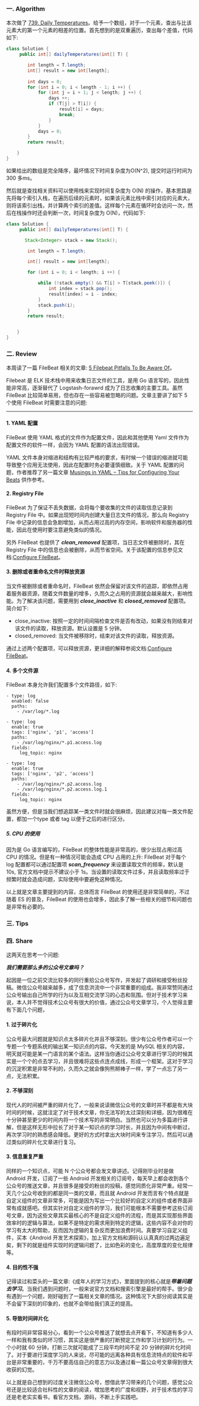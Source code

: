 ### 一. Algorithm

本次做了 [739. Daily Temperatures](https://leetcode.com/problems/daily-temperatures/)。给予一个数组，对于一个元素，查出与比该元素大的第一个元素的相差的位置。首先想到的是双重遍历，查出每个差值，代码如下:

```Java
class Solution {
     public int[] dailyTemperatures(int[] T) {

        int length = T.length;
        int[] result = new int[length];
         
        int days = 0;
        for (int i = 0; i < length - 1; i ++) {
            for (int j = i + 1; j < length; j ++) {
                days ++;
                if (T[j] > T[i]) {
                    result[i] = days;
                    break;
                }
            }
            days = 0;
        }
        return result;

    }
}
```

如果给出的数组是完全降序，最坏情况下时间复杂度为O(N^2), 提交时运行时间为 300 多ms。

然后就是查找相关资料可以使用栈来实现时间复杂度为 O(N) 的操作，基本思路是先将每个索引入栈，在遍历后续的元素时，如果该元素比栈中索引对应的元素大，则将该索引出栈，并计算两个索引的差值。这样每个元素在循环时会访问一次，然后在栈操作时还会判断一次，时间复杂度为 O(N)，代码如下:

```Java
class Solution {
     public int[] dailyTemperatures(int[] T) {

       Stack<Integer> stack = new Stack();

        int length = T.length;

        int[] result = new int[length];

        for (int i = 0; i < length; i ++) {

            while (!stack.empty() && T[i] > T[stack.peek()]) {
                int index = stack.pop();
                result[index] = i - index;
            }
            stack.push(i);
        }
        return result;


    }
}
```

### 二. Review

本周读了一篇 FileBeat 相关的文章: [5 Filebeat Pitfalls To Be Aware Of](https://logz.io/blog/filebeat-pitfalls/)。

Filebeat 是 ELK 技术栈中用来收集日志文件的工具，是用 Go 语言写的，因此性能非常高，逐渐替代了 Logstash-forawrd 成为了日志收集的主要工具。虽然 FileBeat 比较简单易用，但也存在一些容易被忽略的问题。文章主要讲了如下 5 个使用 FileBeat 时需要注意的问题:

---

#### 1. YAML 配置

FileBeat 使用 YAML 格式的文件作为配置文件，因此和其他使用 Yaml 文件作为配置文件的软件一样，会因为 YAML 配置的语法出现错误。

YAML 文件本身对缩进和结构有比较严格的要求，有时候一个错误的缩进就可能导致整个应用无法使用，因此在配置时务必要谨慎细致。关于 YAML 配置的问题，作者推荐了另一篇文章 [Musings in YAML – Tips for Configuring Your Beats](https://logz.io/blog/configuring-elasticsearch-beats/) 供作参考。
 

#### 2. Registry File   

FileBeat 为了保证不丢失数据，会将每个要收集的文件的读取信息记录到 Registry File   中。如果出现短时间内创建大量日志文件的情况，那么向 Registry File 中记录的信息会急剧增加，从而占用过高的内存空间，影响软件和服务器的性能，因此在使用时要注意避免类似的情况。

另外 FileBeat 也提供了 ***clean_removed*** 配置项，当日志文件被删除时，其在 Registry File 中的信息也会被删除，从而节省空间。关于该配置的信息参见文档:[Configure FileBeat](https://www.elastic.co/guide/en/beats/filebeat/current/filebeat-input-log.html)。

#### 3. 删除或者重命名文件时释放资源

当文件被删除或者重命名时，FileBeat 依然会保留对该文件的追踪，即依然占用着服务器资源，随着文件数量的增多，久而久之占用的资源就会越来越大，影响性能。为了解决该问题，需要用到 ***close_inactive*** 和 ***closed_removed*** 配置项。简介如下:

- close_inactive: 按照一定的时间间隔检查文件是否有改动，如果没有则结束对该文件的读取，释放资源。默认设置是 5 分钟。
- closed_removed: 当文件被移除时，结束对该文件的读取，释放资源。

通过上述两个配置项，可以释放资源，更详细的解释参阅文档:[Configure FileBeat](https://www.elastic.co/guide/en/beats/filebeat/current/filebeat-input-log.html)。

#### 4. 多个文件源

FileBeat 本身允许我们配置多个文件路径，如下:

```
- type: log
  enabled: false
  paths:
    - /var/log/*.log

- type: log
  enable: true
  tags: ['nginx', 'p1', 'access']
  paths:
    - /var/log/nginx/*.p1.access.log
  fields:
     log_topic: nginx

- type: log
  enable: true
  tags: ['nginx', 'p2', 'access']
  paths:
    - /var/log/nginx/*.p2.access.log
    - /var/log/nginx/*.p2.access.log.1
  fields:
     log_topic: nginx
```

虽然方便，但是当我们想追踪某一类文件时就会很麻烦，因此建议对每一类文件配置，都加一个type 或者 tag 以便于之后的进行区分。

##### 5. CPU 的使用

因为是 Go 语言编写的，FileBeat 的整体性能是非常高的，很少出现占用过高 CPU 的情况。但是有一种情况可能会造成 CPU 占用的上升: FileBeat 对于每个 log 配置都可以通过配置项 ***scan_frequency*** 来设置读取文件的频率，默认是 10s, 官方文档中提示不建议小于 1s。当设置的读取文件过多，并且读取频率过于频繁时就会造成问题，实际使用中要避免这种情况。

以上就是文章主要提到的内容，总体而言 FileBeat 的使用还是非常简单的，不过随着 ES 的普及，FileBeat 的使用也会增多，因此多了解一些相关的细节和问题也是非常有必要的。


### 三. Tips


### 四. Share


这两天在思考一个问题:

***我们需要那么多的公众号文章吗？***

起因是一位之前交流比较多的同行重拾公众号写作，并发起了调研和接受粉丝投稿。微信公众号越来越多，成了信息洪流中一个非常重要的组成。我非常赞同通过公众号输出自己所学的行为以及互相交流学习的心态和氛围。但对于技术学习来说，本人并不觉得技术公众号有很大的价值，通过公众号文章学习，个人觉得主要有下面几个问题，

#### 1. 过于碎片化

公众号最大问题就是知识点太多碎片化并且不够深刻。很少有公众号作者可以一个专题一个专题系统的输出某一知识点的内容。今天发的是 MySQL 相关的内容，明天就可能是某一门语言的某个语法。这样当你通过公众号文章进行学习的时候其实是一个个的点去学习，并且很难将这些点连点成线，形成一个框架。这对于学习的沉淀积累是非常不利的，久而久之就会像狗熊掰棒子一样，学了一点忘了另一点，无法积累。

#### 2. 不够深刻

现代人的时间被严重的碎片化了，一般来说读微信公众号的文章时并不都是有大块时间的时候，这就注定了对于技术文章，你无法写的太过深刻和详细，因为很难在十分钟甚至更少的时间内将一个技术写的非常明白。当然也可以分为多篇进行讲解，但是这样无形中拉长了对于某一知识点的学习时长，并且因为中间有中断过，再次学习时的熟悉感会降低。更好的方式时拿出大块时间来专注学习，然后可以通过类似的碎片化文章进行复习。

#### 3. 信息重复严重

同样的一个知识点，可能 N 个公众号都会发文章讲述。记得刚毕业时是做 Android 开发，订阅了一些 Android 开发相关的订阅号，每天早上都会收到各个公众号的推送文章，并且很多是接受的粉丝的投稿，感觉同质化非常严重。经常一天几个公众号收到的都是同一类的文章，而且就 Android 开发而言有个特点就是自定义组件的文章非常多，可能是因为写出一个比较好的自定义的组件或者界面非常有成就感吧。但其实针对自定义组件的学习，我们可能根本不需要参考这些订阅号文章，因为这些文章其实最核心的不是自定义组件的流程，而是其实现那些界面效率时的逻辑与算法，如果不是特定的需求用到特定的逻辑，这些内容不会对你的学习有太大的帮助，反而因为逻辑的复杂反而更加浪费时间。真要学习自定义组件，买本《Android 开发艺术探索》，加上官方文档和源码认认真真的过两边遍足矣，剩下的就是组件实现时的逻辑问题了，比如色彩的变化，高度厚度的变化规律等。

#### 4. 目的性不强

记得读过和菜头的一篇文章:《成年人的学习方式》，里面提到的核心就是***带着问题去学习***。当我们遇到问题时，一般来说官方文档和搜索引擎是最好的帮手。很少会有遇到一个问题，刚好碰到了一篇相关文章的情况。这种情况下大部分阅读其实是不会留下深刻的印象的，也就不会带给我们真正的提高。

#### 5. 导致时间碎片化

有段时间非常容易分心，看到一个公众号推送了就想去点开看下，不知道有多少人一样和我有类似的坏习惯，其实这是很严重的打断预定工作和学习计划的行为。一个小时就 60 分钟，打断三次就可能成了三段平均时间不足 20 分钟的碎片化时间了。对于要进行深度学习的人来说，尽可能的远离各种具有信息流特点的软件和平台是非常重要的，千万不要高估自己的意志力以及通过看一篇公众号文章得到很大收获的幻觉。

以上就是自己想到的过度关注微信公众号，想借此学习带来的几个问题，感觉公众号还是比较适合社科性的文章的阅读，增加思考的广度和视野，对于技术性的学习还是老老实实看书，看官方文档，源码，不断上手实践吧。
